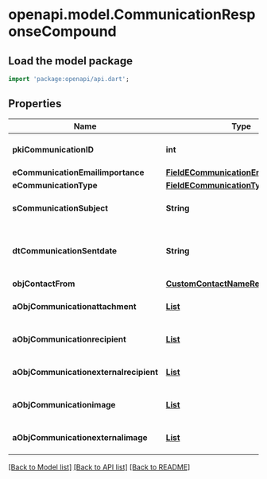 # openapi.model.CommunicationResponseCompound

## Load the model package
```dart
import 'package:openapi/api.dart';
```

## Properties
Name | Type | Description | Notes
------------ | ------------- | ------------- | -------------
**pkiCommunicationID** | **int** | The unique ID of the Communication. | 
**eCommunicationEmailimportance** | [**FieldECommunicationEmailimportance**](FieldECommunicationEmailimportance.md) |  | [optional] 
**eCommunicationType** | [**FieldECommunicationType**](FieldECommunicationType.md) |  | 
**sCommunicationSubject** | **String** | The Subject of the Communication | 
**dtCommunicationSentdate** | **String** | The send date and time at which the Communication was sent. | 
**objContactFrom** | [**CustomContactNameResponse**](CustomContactNameResponse.md) |  | 
**aObjCommunicationattachment** | [**List<CommunicationattachmentResponseCompound>**](CommunicationattachmentResponseCompound.md) |  | [default to const []]
**aObjCommunicationrecipient** | [**List<CommunicationrecipientResponseCompound>**](CommunicationrecipientResponseCompound.md) |  | [default to const []]
**aObjCommunicationexternalrecipient** | [**List<CommunicationexternalrecipientResponseCompound>**](CommunicationexternalrecipientResponseCompound.md) |  | [default to const []]
**aObjCommunicationimage** | [**List<CommunicationimageResponseCompound>**](CommunicationimageResponseCompound.md) |  | [default to const []]
**aObjCommunicationexternalimage** | [**List<CommunicationexternalimageResponseCompound>**](CommunicationexternalimageResponseCompound.md) |  | [default to const []]

[[Back to Model list]](../README.md#documentation-for-models) [[Back to API list]](../README.md#documentation-for-api-endpoints) [[Back to README]](../README.md)


